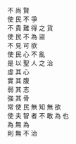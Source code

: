 不  尚  賢  
使  民  不  爭  
不  貴  難  得  之  貨  
使  民  不  為  盜  
不  見  可  欲  
使  民  心  不  亂  
是  以  聖  人  之  治  
虛  其  心  
實  其  腹  
弱  其  志  
強  其  骨  
常  使  民  無  知  無  欲  
使  夫  智  者  不  敢  為  也  
為  無  為  
則  無  不  治  
